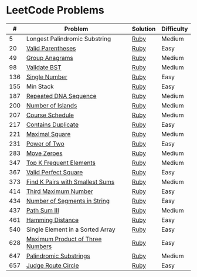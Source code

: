# LeetCode Problems

| #   | Problem                                 | Solution     | Difficulty |
| --- | --------------------------------------- | ------------ | ---------- |
| 5   | Longest Palindromic Substring           | [Ruby][s5]   | Medium     |
| 20  | [Valid Parentheses][q20]                | [Ruby][s20]  | Easy       |
| 49  | [Group Anagrams][q49]                   | [Ruby][s49]  | Medium     |
| 98  | [Validate BST][q98]                     | [Ruby][s98]  | Medium     |
| 136 | [Single Number][q136]                   | [Ruby][s136] | Easy       |
| 155 | Min Stack                               | [Ruby][s155] | Easy       |
| 187 | [Repeated DNA Sequence][q187]           | [Ruby][s187] | Medium     |
| 200 | [Number of Islands][q200]               | [Ruby][s200] | Medium     |
| 207 | [Course Schedule][q207]                 | [Ruby][s207] | Medium     |
| 217 | [Contains Duplicate][q217]              | [Ruby][s217] | Easy       |
| 221 | [Maximal Square][q221]                  | [Ruby][s221] | Medium     |
| 231 | [Power of Two][q231]                    | [Ruby][s231] | Easy       |
| 283 | [Move Zeroes][q283]                     | [Ruby][s283] | Medium     |
| 347 | [Top K Frequent Elements][q347]         | [Ruby][s347] | Medium     |
| 367 | [Valid Perfect Square][q367]            | [Ruby][s367] | Easy       |
| 373 | [Find K Pairs with Smallest Sums][q373] | [Ruby][s373] | Medium     |
| 414 | [Third Maximum Number][q414]            | [Ruby][s414] | Easy       |
| 434 | [Number of Segments in String][q434]    | [Ruby][s434] | Easy       |
| 437 | [Path Sum III][q437]                    | [Ruby][s437] | Medium     |
| 461 | [Hamming Distance][q461]                | [Ruby][s461] | Easy       |
| 540 | Single Element in a Sorted Array        | [Ruby][s540] | Easy       |
| 628 | [Maximum Product of Three Numbers][q628]| [Ruby][s628] | Easy       |
| 647 | [Palindromic Substrings][q647]          | [Ruby][s647] | Medium     |
| 657 | [Judge Route Circle][q657]              | [Ruby][s657] | Easy       |

[q20]:https://leetcode.com/problems/valid-parentheses/description/
[q49]:https://leetcode.com/problems/group-anagrams/description/
[q98]:https://leetcode.com/problems/validate-binary-search-tree/description/
[q136]:https://leetcode.com/problems/single-number/description/
[q187]:https://leetcode.com/problems/repeated-dna-sequences/description/
[q200]:https://leetcode.com/problems/number-of-islands/description/
[q207]:https://leetcode.com/problems/course-schedule/description/
[q217]:https://leetcode.com/problems/contains-duplicate/description/
[q221]:https://leetcode.com/problems/maximal-square/description/
[q231]:https://leetcode.com/problems/power-of-two/description/
[q283]:https://leetcode.com/problems/move-zeroes/description/
[q347]:https://leetcode.com/problems/top-k-frequent-elements/description/
[q367]:https://leetcode.com/problems/valid-perfect-square/description/
[q373]:https://leetcode.com/problems/find-k-pairs-with-smallest-sums/description/
[q414]:https://leetcode.com/problems/third-maximum-number/description/
[q434]:https://leetcode.com/problems/number-of-segments-in-a-string/description/
[q437]:https://leetcode.com/problems/path-sum-iii/description/
[q461]:https://leetcode.com/problems/hamming-distance/description/
[q628]:https://leetcode.com/problems/maximum-product-of-three-numbers/description/
[q647]:https://leetcode.com/problems/palindromic-substrings/description/
[q657]:https://leetcode.com/problems/judge-route-circle/description/

[s5]:./longest_palindromic_substring.rb
[s20]:./valid_parentheses.rb
[s49]:./group_anagrams.rb
[s98]:./validate_bst.rb
[s136]:./single_number.rb
[s155]:./min_stack.rb
[s187]:./repeated_dna_sequence.rb
[s200]:./number_of_islands.rb
[s207]:./course_schedule.rb
[s217]:./contain_duplicate.rb
[s221]:./maximal_square.rb
[s231]:./power_of_two.rb
[s283]:./move_zeroes.rb
[s347]:./k_frequent_elements.rb
[s367]:./valid_perfect_square.rb
[s373]:./k_pairs_smallest_sums.rb
[s414]:./third_maximum_number.rb
[s434]:./number_segments_in_string.rb
[s437]:./path_sum_3.rb
[s461]:./hamming_distance.rb
[s540]:./single_element_sorted_array.rb
[s628]:./max_product_of_three_numbers.rb
[s647]:./palindromic_substrings.rb
[s657]:./judge_route_circle.rb
